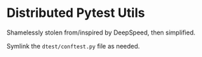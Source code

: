 # Distributed Pytest Utils

Shamelessly stolen from/inspired by DeepSpeed, then simplified.

Symlink the `dtest/conftest.py` file as needed.
